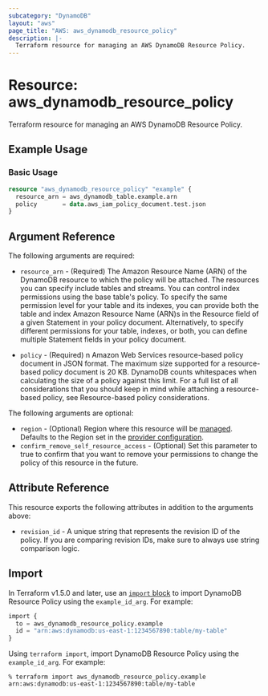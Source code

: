 ```yaml
---
subcategory: "DynamoDB"
layout: "aws"
page_title: "AWS: aws_dynamodb_resource_policy"
description: |-
  Terraform resource for managing an AWS DynamoDB Resource Policy.
---
```


# Resource: aws_dynamodb_resource_policy

Terraform resource for managing an AWS DynamoDB Resource Policy.

## Example Usage

### Basic Usage

```terraform
resource "aws_dynamodb_resource_policy" "example" {
  resource_arn = aws_dynamodb_table.example.arn
  policy       = data.aws_iam_policy_document.test.json
}
```

## Argument Reference

The following arguments are required:

* `resource_arn` - (Required) The Amazon Resource Name (ARN) of the DynamoDB resource to which the policy will be attached. The resources you can specify include tables and streams. You can control index permissions using the base table's policy. To specify the same permission level for your table and its indexes, you can provide both the table and index Amazon Resource Name (ARN)s in the Resource field of a given Statement in your policy document. Alternatively, to specify different permissions for your table, indexes, or both, you can define multiple Statement fields in your policy document.

* `policy` - (Required) n Amazon Web Services resource-based policy document in JSON format. The maximum size supported for a resource-based policy document is 20 KB. DynamoDB counts whitespaces when calculating the size of a policy against this limit. For a full list of all considerations that you should keep in mind while attaching a resource-based policy, see Resource-based policy considerations.

The following arguments are optional:

* `region` - (Optional) Region where this resource will be [managed](https://docs.aws.amazon.com/general/latest/gr/rande.html#regional-endpoints). Defaults to the Region set in the [provider configuration](https://registry.terraform.io/providers/hashicorp/aws/latest/docs#aws-configuration-reference).
* `confirm_remove_self_resource_access` - (Optional) Set this parameter to true to confirm that you want to remove your permissions to change the policy of this resource in the future.

## Attribute Reference

This resource exports the following attributes in addition to the arguments above:

* `revision_id` -  A unique string that represents the revision ID of the policy. If you are comparing revision IDs, make sure to always use string comparison logic.

## Import

In Terraform v1.5.0 and later, use an [`import` block](https://developer.hashicorp.com/terraform/language/import) to import DynamoDB Resource Policy using the `example_id_arg`. For example:

```terraform
import {
  to = aws_dynamodb_resource_policy.example
  id = "arn:aws:dynamodb:us-east-1:1234567890:table/my-table"
}
```

Using `terraform import`, import DynamoDB Resource Policy using the `example_id_arg`. For example:

```console
% terraform import aws_dynamodb_resource_policy.example arn:aws:dynamodb:us-east-1:1234567890:table/my-table
```
